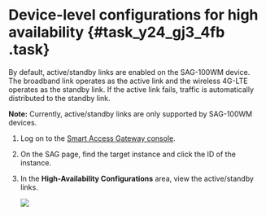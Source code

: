 # Device-level configurations for high availability {#task_y24_gj3_4fb .task}

By default, active/standby links are enabled on the SAG-100WM device. The broadband link operates as the active link and the wireless 4G-LTE operates as the standby link. If the active link fails, traffic is automatically distributed to the standby link.

**Note:** Currently, active/standby links are only supported by SAG-100WM devices.

1.  Log on to the [Smart Access Gateway console](https://smartag.console.aliyun.com). 
2.  On the SAG page, find the target instance and click the ID of the instance. 
3.  In the **High-Availability Configurations** area, view the active/standby links. 

    ![](http://static-aliyun-doc.oss-cn-hangzhou.aliyuncs.com/assets/img/24400/155425686014246_en-US.png)


